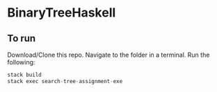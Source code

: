 # BinaryTreeHaskell

## To run

Download/Clone this repo.
Navigate to the folder in a terminal.
Run the following:

```haskell
stack build
stack exec search-tree-assignment-exe
```
